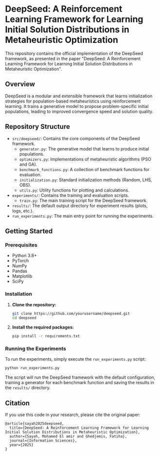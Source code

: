 # DeepSeed: A Reinforcement Learning Framework for Learning Initial Solution Distributions in Metaheuristic Optimization

This repository contains the official implementation of the DeepSeed framework, as presented in the paper "DeepSeed: A Reinforcement Learning Framework for Learning Initial Solution Distributions in Metaheuristic Optimization".

## Overview

DeepSeed is a modular and extensible framework that learns initialization strategies for population-based metaheuristics using reinforcement learning. It trains a generative model to propose problem-specific initial populations, leading to improved convergence speed and solution quality.

## Repository Structure

- `src/deepseed/`: Contains the core components of the DeepSeed framework.
  - `generator.py`: The generative model that learns to produce initial populations.
  - `optimizers.py`: Implementations of metaheuristic algorithms (PSO and GA).
  - `benchmark_functions.py`: A collection of benchmark functions for evaluation.
  - `initialization.py`: Standard initialization methods (Random, LHS, OBS).
  - `utils.py`: Utility functions for plotting and calculations.
- `experiments/`: Contains the training and evaluation scripts.
  - `train.py`: The main training script for the DeepSeed framework.
- `results/`: The default output directory for experiment results (plots, logs, etc.).
- `run_experiments.py`: The main entry point for running the experiments.

## Getting Started

### Prerequisites

- Python 3.8+
- PyTorch
- NumPy
- Pandas
- Matplotlib
- SciPy

### Installation

1. **Clone the repository:**

   ```bash
   git clone https://github.com/yourusername/deepseed.git
   cd deepseed
   ```

2. **Install the required packages:**

   ```bash
   pip install -r requirements.txt
   ```

### Running the Experiments

To run the experiments, simply execute the `run_experiments.py` script:

```bash
python run_experiments.py
```

The script will run the DeepSeed framework with the default configuration, training a generator for each benchmark function and saving the results in the `results/` directory.

## Citation

If you use this code in your research, please cite the original paper:

```
@article{sayah2025deepseed,
  title={DeepSeed: A Reinforcement Learning Framework for Learning Initial Solution Distributions in Metaheuristic Optimization},
  author={Sayah, Mohamed El amir and Ghedjemis, Fatiha},
  journal={Information Sciences},
  year={2025}
}
```
